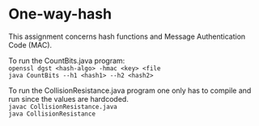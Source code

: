 # One-way-hash
This assignment concerns hash functions and Message Authentication Code (MAC).

To run the CountBits.java program:  
```openssl dgst <hash-algo> -hmac <key> <file```  
```java CountBits --h1 <hash1> --h2 <hash2>```

To run the CollisionResistance.java program one only has to compile and run since the values are hardcoded.  
``` javac CollisionResistance.java ```   
``` java CollisionResistance ```   
